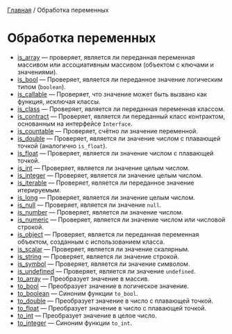 [Главная](../README.md) / Обработка переменных

# Обработка переменных

-   [is_array](./variables/is_array.md) &mdash; проверяет, является ли переданная переменная
    массивом или ассоциативным массивом (объектом с ключами и значениями).
-   [is_bool](./variables/is_bool.md) &mdash; Проверяет, является ли переданное значение логическим
    типом (`boolean`).
-   [is_callable](./variables/is_callable.md) &mdash; Проверяет, что значение может быть вызвано как
    функция, исключая классы.
-   [is_class](./variables/is_class.md) &mdash; Проверяет, является ли переданная переменная
    классом.
-   [is_contract](./variables/is_contract.md) &mdash; Проверяет, является ли переданный класс
    контрактом, основанным на интерфейсе `Interface`.
-   [is_countable](./variables/is_countable.md) &mdash; Проверяет, счётно ли значение переменной.
-   [is_double](./variables/is_double.md) &mdash; Проверяет, является ли значение числом с плавающей
    точкой (аналогично `is_float`).
-   [is_float](./variables/is_float.md) &mdash; Проверяет, является ли значение числом с плавающей
    точкой.
-   [is_int](./variables/is_int.md) &mdash; Проверяет, является ли значение целым числом.
-   [is_integer](./variables/is_integer.md) &mdash; Проверяет, является ли значение целым числом.
-   [is_iterable](./variables/is_iterable.md) &mdash; Проверяет, является ли переданное значение
    итерируемым.
-   [is_long](./variables/is_long.md) &mdash; Проверяет, является ли значение целым числом.
-   [is_null](./variables/is_null.md) &mdash; Проверяет, является ли значение `null`.
-   [is_number](./variables/is_number.md) &mdash; Проверяет, является ли значение числом.
-   [is_numeric](./variables/is_numeric.md) &mdash; Проверяет, является ли значение числом или
    числовой строкой.
-   [is_object](./variables/is_object.md) &mdash; Проверяет, является ли переданная переменная
    объектом, созданным с использованием класса.
-   [is_scalar](./variables/is_scalar.md) &mdash; Проверяет, является ли значение скалярным.
-   [is_string](./variables/is_string.md) &mdash; Проверяет, является ли значение строкой.
-   [is_symbol](./variables/is_symbol.md) &mdash; Проверяет, является ли значение символом.
-   [is_undefined](./variables/is_undefined.md) &mdash; Проверяет, является ли значение `undefined`.
-   [to_array](./variables/to_array.md) &mdash; Преобразует значение в массив.
-   [to_bool](./variables/to_bool.md) &mdash; Преобразует значение в логическое значение.
-   [to_boolean](./variables/to_boolean.md) &mdash; Синоним функции `to_bool`.
-   [to_double](./variables/to_double.md) &mdash; Преобразует значение в число с плавающей точкой.
-   [to_float](./variables/to_float.md) &mdash; Преобразует значение в число с плавающей точкой.
-   [to_int](./variables/to_int.md) &mdash; Преобразует значение в целое число.
-   [to_integer](./variables/to_integer.md) &mdash; Синоним функции `to_int`.
